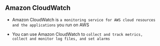 ## Amazon CloudWatch

- Amazon CloudWatch is `a monitoring service for AWS cloud resources and the applications` you run on AWS

- You can use Amazon CloudWatch to `collect and track metrics, collect and monitor log files, and set alarms`
